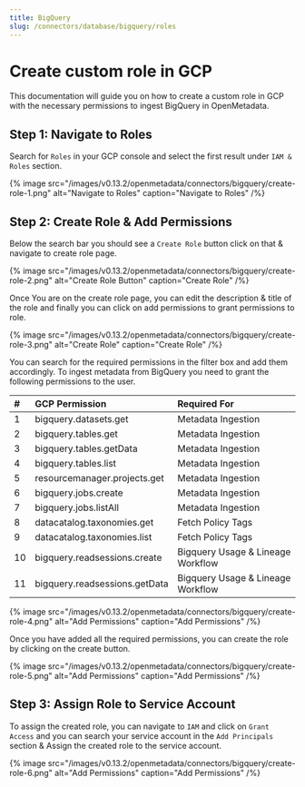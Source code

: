 ```yaml
---
title: BigQuery
slug: /connectors/database/bigquery/roles
---
```


# Create custom role in GCP

This documentation will guide you on how to create a custom role in GCP with the necessary permissions to ingest BigQuery in OpenMetadata.


## Step 1: Navigate to Roles

Search for `Roles` in your GCP console and select the first result under `IAM & Roles` section.

{% image
src="/images/v0.13.2/openmetadata/connectors/bigquery/create-role-1.png"
alt="Navigate to Roles"
caption="Navigate to Roles" /%}


## Step 2: Create Role & Add Permissions

Below the search bar you should see a `Create Role` button click on that & navigate to create role page.


{% image
src="/images/v0.13.2/openmetadata/connectors/bigquery/create-role-2.png"
alt="Create Role Button"
caption="Create Role" /%}



Once You are on the create role page, you can edit the description & title of the role and finally you can click on add permissions to grant permissions to role.

{% image
src="/images/v0.13.2/openmetadata/connectors/bigquery/create-role-3.png"
alt="Create Role"
caption="Create Role" /%}


You can search for the required permissions in the filter box and add them accordingly. To ingest metadata from BigQuery you need to grant the following permissions to the user.



| #    | GCP Permission                | Required For            |
| :--- | :---------------------------- | :---------------------- |
| 1    | bigquery.datasets.get         | Metadata Ingestion      |
| 2    | bigquery.tables.get           | Metadata Ingestion      |
| 3    | bigquery.tables.getData       | Metadata Ingestion      |
| 4    | bigquery.tables.list          | Metadata Ingestion      |
| 5    | resourcemanager.projects.get  | Metadata Ingestion      |
| 6    | bigquery.jobs.create          | Metadata Ingestion      |
| 7    | bigquery.jobs.listAll         | Metadata Ingestion      |
| 8    | datacatalog.taxonomies.get    | Fetch Policy Tags       |
| 9    | datacatalog.taxonomies.list   | Fetch Policy Tags       |
| 10   | bigquery.readsessions.create  | Bigquery Usage & Lineage Workflow |
| 11   | bigquery.readsessions.getData | Bigquery Usage & Lineage Workflow |

{% image
src="/images/v0.13.2/openmetadata/connectors/bigquery/create-role-4.png"
alt="Add Permissions"
caption="Add Permissions" /%}

Once you have added all the required permissions, you can create the role by clicking on the create button. 

{% image
src="/images/v0.13.2/openmetadata/connectors/bigquery/create-role-5.png"
alt="Add Permissions"
caption="Add Permissions" /%}


## Step 3: Assign Role to Service Account

To assign the created role, you can navigate to `IAM` and click on `Grant Access` and you can search your service account in the `Add Principals` section & Assign the created role to the service account.

{% image
src="/images/v0.13.2/openmetadata/connectors/bigquery/create-role-6.png"
alt="Add Permissions"
caption="Add Permissions" /%}
